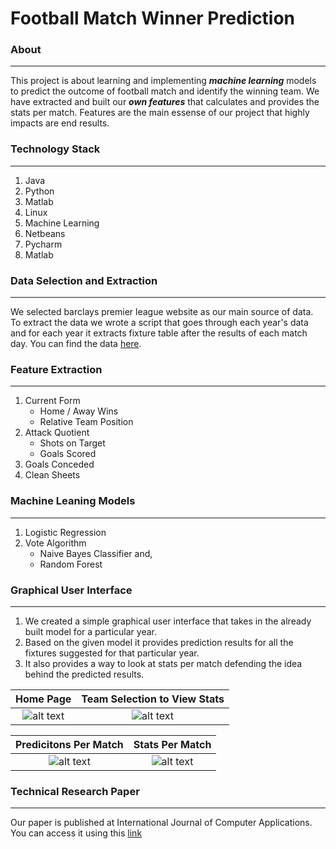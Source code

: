 Football Match Winner Prediction
=================================

### About ###
-----------------------------
This project is about learning and implementing ***machine learning*** models to predict the outcome of football match and identify the winning team. We have extracted and built our ***own features*** that calculates and provides the stats per match. Features are the main essense of our project that highly impacts are end results.

### Technology Stack ### 
-----------------------------
1. Java
2. Python
3. Matlab
4. Linux
5. Machine Learning 
6. Netbeans
7. Pycharm
8. Matlab

### Data Selection and Extraction ### 
-----------------------------
We selected barclays premier league website as our main source of data. To extract the data we wrote a script that goes through each year's data and for each year it extracts fixture table after the results of each match day. You can find the data [here](https://github.com/kushg18/football-match-winner-prediction/tree/master/MatchDays). 

### Feature Extraction ### 
-----------------------------
1. Current Form
    - Home / Away Wins
    - Relative Team Position
2. Attack Quotient
    - Shots on Target
    - Goals Scored
3. Goals Conceded
4. Clean Sheets

### Machine Leaning Models ### 
-----------------------------
1. Logistic Regression
2. Vote Algorithm
    - Naive Bayes Classifier and,
    - Random Forest 

### Graphical User Interface ###
-----------------------------
1. We created a simple graphical user interface that takes in the already built model for a particular year. 
2. Based on the given model it provides prediction results for all the fixtures suggested for that particular year.
3. It also provides a way to look at stats per match defending the idea behind the predicted results.

Home Page |  Team Selection to View Stats
:-------------------------:|:-------------------------:
![alt text](https://github.com/kushg18/football-match-winner-prediction/blob/master/finalgui/1Home.png)  |  ![alt text](https://github.com/kushg18/football-match-winner-prediction/blob/master/finalgui/2TeamSelection.png)

Predicitons Per Match |  Stats Per Match
:-------------------------:|:-------------------------:
![alt text](https://github.com/kushg18/football-match-winner-prediction/blob/master/finalgui/3Predictions.png)  |  ![alt text](https://github.com/kushg18/football-match-winner-prediction/blob/master/finalgui/4.PerMatchStats.png)


### Technical Research Paper ###
-----------------------------------
Our paper is published at International Journal of Computer Applications. You can access it using this [link](https://www.ijcaonline.org/archives/volume154/number3/26474-2016912066)